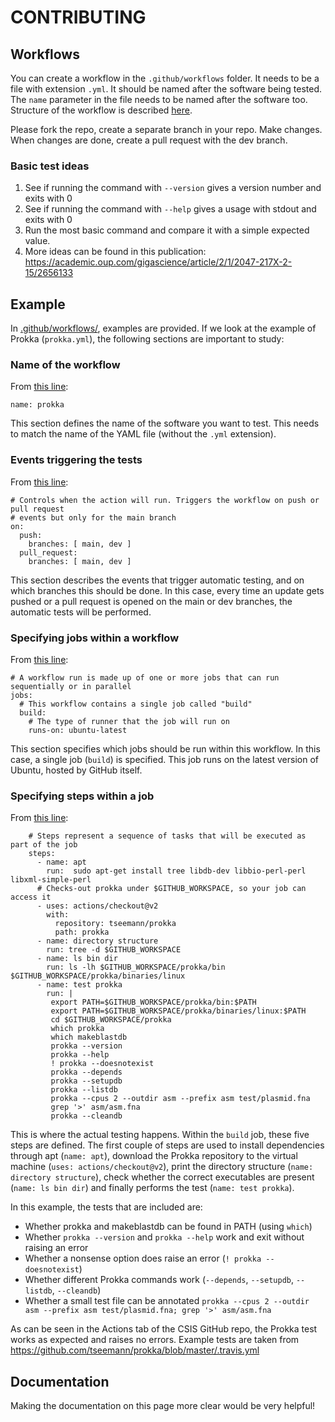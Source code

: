# CONTRIBUTING

## Workflows

You can create a workflow in the `.github/workflows` folder.
It needs to be a file with extension `.yml`.
It should be named after the software being tested.
The `name` parameter in the file needs to be named after the software too.
Structure of the workflow is described [here](https://docs.github.com/en/free-pro-team@latest/actions/learn-github-actions/introduction-to-github-actions).

Please fork the repo, create a separate branch in your repo.
Make changes.
When changes are done, create a pull request with the dev branch.

### Basic test ideas

1. See if running the command with `--version` gives a version number and exits with 0
2. See if running the command with `--help` gives a usage with stdout and exits with 0
3. Run the most basic command and compare it with a simple expected value.
4. More ideas can be found in this publication: https://academic.oup.com/gigascience/article/2/1/2047-217X-2-15/2656133

## Example

In [.github/workflows/](.github/workflows), examples are provided. If we look at the example of Prokka (`prokka.yml`), the following sections are important to study:

### Name of the workflow

From [this line](.github/workflows/prokka.yml#L3):

```
name: prokka
```

This section defines the name of the software you want to test. This needs to match the name of the YAML file (without the `.yml` extension).

### Events triggering the tests

From [this line](.github/workflows/prokka.yml#L5):

```
# Controls when the action will run. Triggers the workflow on push or pull request
# events but only for the main branch
on:
  push:
    branches: [ main, dev ]
  pull_request:
    branches: [ main, dev ]
```

This section describes the events that trigger automatic testing, and on  which branches this should be done. In this case, every time an update gets pushed or a pull request is opened on the main or dev branches, the automatic tests will be performed.

### Specifying jobs within a workflow

From [this line](.github/workflows/prokka.yml#L13):

```
# A workflow run is made up of one or more jobs that can run sequentially or in parallel
jobs:
  # This workflow contains a single job called "build"
  build:
    # The type of runner that the job will run on
    runs-on: ubuntu-latest
```

This section specifies which jobs should be run within this workflow. In this case, a single job (`build`) is specified. This job runs on the latest version of Ubuntu, hosted by GitHub itself.

### Specifying steps within a job

From [this line](.github/workflows/prokka.yml#L20):
 
```
    # Steps represent a sequence of tasks that will be executed as part of the job
    steps:
      - name: apt
        run:  sudo apt-get install tree libdb-dev libbio-perl-perl libxml-simple-perl
      # Checks-out prokka under $GITHUB_WORKSPACE, so your job can access it
      - uses: actions/checkout@v2
        with:
          repository: tseemann/prokka
          path: prokka
      - name: directory structure
        run: tree -d $GITHUB_WORKSPACE
      - name: ls bin dir
        run: ls -lh $GITHUB_WORKSPACE/prokka/bin $GITHUB_WORKSPACE/prokka/binaries/linux
      - name: test prokka
        run: |
         export PATH=$GITHUB_WORKSPACE/prokka/bin:$PATH
         export PATH=$GITHUB_WORKSPACE/prokka/binaries/linux:$PATH
         cd $GITHUB_WORKSPACE/prokka
         which prokka
         which makeblastdb
         prokka --version
         prokka --help
         ! prokka --doesnotexist
         prokka --depends
         prokka --setupdb
         prokka --listdb
         prokka --cpus 2 --outdir asm --prefix asm test/plasmid.fna
         grep '>' asm/asm.fna
         prokka --cleandb
```

This is where the actual testing happens. Within the `build` job, these five steps are defined. The first couple of steps are used to install dependencies through apt (`name: apt`), download the Prokka repository to the virtual machine (`uses: actions/checkout@v2`), print the directory structure (`name: directory structure`), check whether the correct executables are present (`name: ls bin dir`) and finally performs the test (`name: test prokka`).

In this example, the tests that are included are:

- Whether prokka and makeblastdb can be found in PATH (using `which`)
- Whether `prokka --version` and `prokka --help` work and exit without raising an error
- Whether a nonsense option does raise an error (`! prokka --doesnotexist`)
- Whether different Prokka commands work (`--depends`, `--setupdb`, `--listdb`, `--cleandb`)
- Whether a small test file can be annotated `prokka --cpus 2 --outdir asm --prefix asm test/plasmid.fna; grep '>' asm/asm.fna`

As can be seen in the Actions tab of the CSIS GitHub repo, the Prokka test works as expected and raises no errors. Example tests are taken from https://github.com/tseemann/prokka/blob/master/.travis.yml

## Documentation

Making the documentation on this page more clear would be very helpful!
